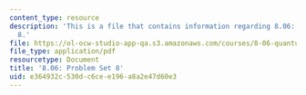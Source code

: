 ```yaml
---
content_type: resource
description: 'This is a file that contains information regarding 8.06: Problem set
  8.'
file: https://ol-ocw-studio-app-qa.s3.amazonaws.com/courses/8-06-quantum-physics-iii-spring-2016/e364932c530dc6cee196a8a2e47d60e3_MIT8_06S16_ps8.pdf
file_type: application/pdf
resourcetype: Document
title: '8.06: Problem Set 8'
uid: e364932c-530d-c6ce-e196-a8a2e47d60e3
---
```

